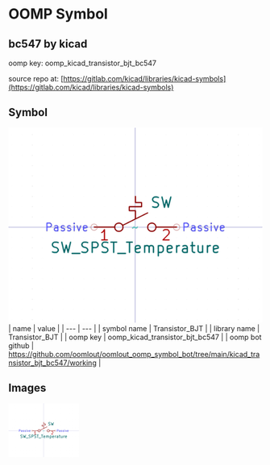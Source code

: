 # OOMP Symbol  
## bc547  by kicad  
  
oomp key: oomp_kicad_transistor_bjt_bc547  
  
source repo at: [https://gitlab.com/kicad/libraries/kicad-symbols](https://gitlab.com/kicad/libraries/kicad-symbols)  
## Symbol  
  
[![working.png](working_600.png)](working.png)  
| name | value | 
| --- | --- | 
| symbol name | Transistor_BJT | 
| library name | Transistor_BJT | 
| oomp key | oomp_kicad_transistor_bjt_bc547 | 
| oomp bot github | https://github.com/oomlout/oomlout_oomp_symbol_bot/tree/main/kicad_transistor_bjt_bc547/working | 
## Images  
  
[![working.png](working_140.png)](working.png)  
